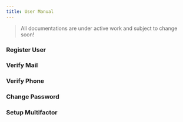 ```yaml
---
title: User Manual
---
```


> All documentations are under active work and subject to change soon!

### Register User

### Verify Mail

### Verify Phone

### Change Password

### Setup Multifactor
